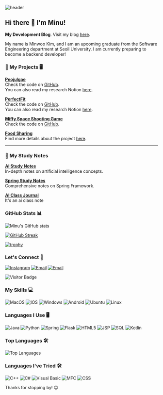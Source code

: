 ![header](https://capsule-render.vercel.app/api?type=slice&color=auto&height=300&section=header&text=Minuffy&fontSize=90&fontAlign=75&rotate=9)


## Hi there 👋 I'm Minu!
**My Development Blog**. Visit my blog [here](https://calvin08.tistory.com/).

My name is Minwoo Kim, and I am an upcoming graduate from the Software Engineering department at Seoil University. I am currently preparing to become a backend developer!

### 📌 My Projects 🖥
**[Peojulgae](https://www.notion.so/Peojugae-10a6538f55f68074993ae8c929847994?pvs=4)**  
Check the code on [GitHub](https://github.com/Minu0803/Peojulgae).  
You can also read my research Notion [here](https://www.notion.so/Peojugae-10a6538f55f68074993ae8c929847994?pvs=4).

**[PerfectFit](https://www.notion.so/Perfect-Fit-Project-1076538f55f680ecbfdcf5be768e0adb?pvs=4)**  
Check the code on [GitHub](https://github.com/7-wonders/PerfectFit).  
You can also read my research Notion [here](https://www.notion.so/Perfect-Fit-Project-1076538f55f680ecbfdcf5be768e0adb?pvs=4).

**[Miffy Space Shooting Game](https://github.com/Minu0803/MiffyShootingGame)**  
Check the code on [GitHub](https://github.com/Minu0803/MiffyShootingGame).

**[Food Sharing](https://www.notion.so/TERM-10a6538f55f6800dbc6dc6bde7c2806f?pvs=4)**  
Find more details about the project [here](https://www.notion.so/TERM-10a6538f55f6800dbc6dc6bde7c2806f?pvs=4).

---

### 📘 My Study Notes
**[AI Study Notes](https://www.notion.so/AI-7556ef72c38d427587b227a9f6fe6704?pvs=4)**  
In-depth notes on artificial intelligence concepts.

**[Spring Study Notes](https://www.notion.so/Spring-f39e0c7ed4234ef9a7f0a11e479751bd?pvs=4)**  
Comprehensive notes on Spring Framework.

**[AI Class Journal](https://www.notion.so/2d52688eb6734e948a6eaecaad88ac4b?pvs=4)**  
It's an ai class note



### GitHub Stats 📊
![Minu's GitHub stats](https://github-readme-stats.vercel.app/api?username=Minu0803&show_icons=true&theme=radical)

[![GitHub Streak](https://streak-stats.demolab.com/?user=Minu0803&theme=radical)](https://git.io/streak-stats)

[![trophy](https://github-profile-trophy.vercel.app/?username=Minu0803&theme=gruvbox)](https://github.com/ryo-ma/github-profile-trophy)


### Let's Connect 🤝
[![Instagram](https://img.shields.io/badge/-Instagram-purple)](https://www.instagram.com/Minuffy)
[![Email](https://img.shields.io/badge/-Naver_Email-green)](mailto:calvin08@naver.com)
[![Email](https://img.shields.io/badge/Gmail-blue)](mailto:calvin0803@gmail.com)

![Visitor Badge](https://komarev.com/ghpvc/?username=Minu0803&label=PROFILE+VIEWS&style=flat-square&color=blue)

### My Skills 💻
![MacOS](https://img.shields.io/badge/mac%20os-000000?style=for-the-badge&logo=apple&logoColor=white)
![IOS](https://img.shields.io/badge/IOS-000000?style=for-the-badge&logo=apple&logoColor=white)
![Windows](https://img.shields.io/badge/Windows-0078D6?style=for-the-badge&logo=windows&logoColor=white)
![Android](https://img.shields.io/badge/Android-3DDC84?style=for-the-badge&logo=android&logoColor=white)
![Ubuntu](https://img.shields.io/badge/Ubuntu-E95420?style=for-the-badge&logo=ubuntu&logoColor=white)
![Linux](https://img.shields.io/badge/Linux-FCC624?style=for-the-badge&logo=linux&logoColor=black)

### Languages I Use 🖥
![Java](https://img.shields.io/badge/Java-ED8B00?style=for-the-badge&logo=java&logoColor=white)
![Python](https://img.shields.io/badge/Python-3776AB?style=for-the-badge&logo=python&logoColor=white)
![Spring](https://img.shields.io/badge/Spring-6DB33F?style=for-the-badge&logo=spring&logoColor=white)
![Flask](https://img.shields.io/badge/Flask-000000?style=for-the-badge&logo=flask&logoColor=white)
![HTML5](https://img.shields.io/badge/HTML5-E34F26?style=for-the-badge&logo=html5&logoColor=white)
![JSP](https://img.shields.io/badge/JSP-007396?style=for-the-badge&logo=java&logoColor=white)
![SQL](https://img.shields.io/badge/SQL-4479A1?style=for-the-badge&logo=postgresql&logoColor=white)
![Kotlin](https://img.shields.io/badge/Kotlin-0095D5?style=for-the-badge&logo=kotlin&logoColor=white)

### Top Languages 🛠
![Top Languages](https://github-readme-stats.vercel.app/api/top-langs/?username=Minu0803&layout=compact&theme=radical)

### Languages I've Tried 🛠
![C++](https://img.shields.io/badge/C++-00599C?style=for-the-badge&logo=c%2B%2B&logoColor=white)
![C#](https://img.shields.io/badge/C%23-239120?style=for-the-badge&logo=c-sharp&logoColor=white)
![Visual Basic](https://img.shields.io/badge/Visual%20Basic-5C2D91?style=for-the-badge&logo=dot-net&logoColor=white)
![MFC](https://img.shields.io/badge/MFC-007396?style=for-the-badge&logo=windows&logoColor=white)
![CSS](https://img.shields.io/badge/CSS-1572B6?style=for-the-badge&logo=css3&logoColor=white)


Thanks for stopping by! 😊
